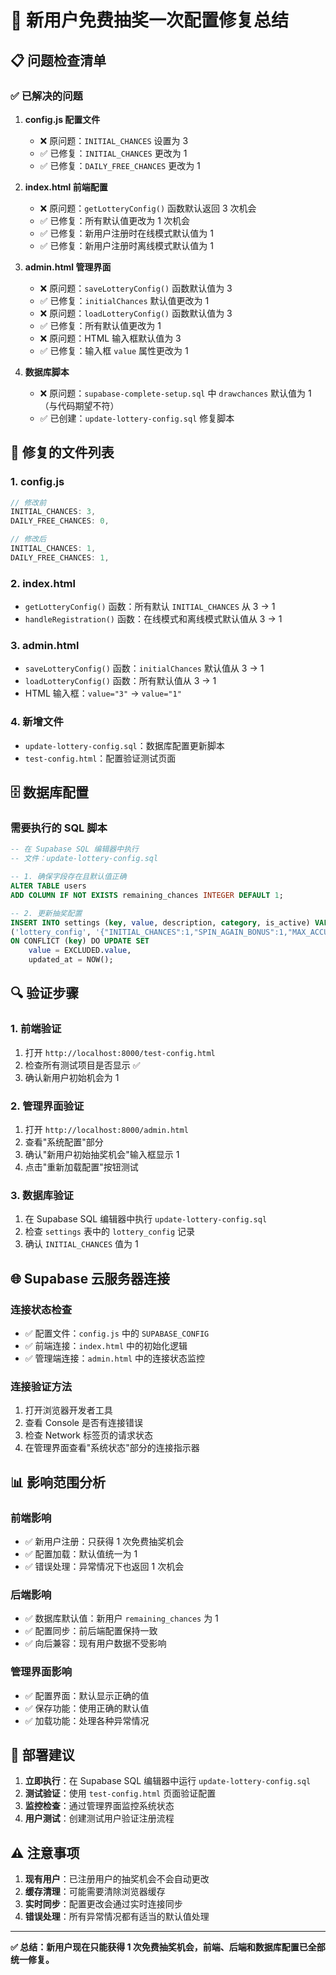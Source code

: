 # 🎯 新用户免费抽奖一次配置修复总结

## 📋 问题检查清单

### ✅ 已解决的问题

1. **config.js 配置文件**
   - ❌ 原问题：`INITIAL_CHANCES` 设置为 3
   - ✅ 已修复：`INITIAL_CHANCES` 更改为 1
   - ✅ 已修复：`DAILY_FREE_CHANCES` 更改为 1

2. **index.html 前端配置**
   - ❌ 原问题：`getLotteryConfig()` 函数默认返回 3 次机会
   - ✅ 已修复：所有默认值更改为 1 次机会
   - ✅ 已修复：新用户注册时在线模式默认值为 1
   - ✅ 已修复：新用户注册时离线模式默认值为 1

3. **admin.html 管理界面**
   - ❌ 原问题：`saveLotteryConfig()` 函数默认值为 3
   - ✅ 已修复：`initialChances` 默认值更改为 1
   - ❌ 原问题：`loadLotteryConfig()` 函数默认值为 3
   - ✅ 已修复：所有默认值更改为 1
   - ❌ 原问题：HTML 输入框默认值为 3
   - ✅ 已修复：输入框 `value` 属性更改为 1

4. **数据库脚本**
   - ❌ 原问题：`supabase-complete-setup.sql` 中 `drawchances` 默认值为 1（与代码期望不符）
   - ✅ 已创建：`update-lottery-config.sql` 修复脚本

## 🔧 修复的文件列表

### 1. config.js
```javascript
// 修改前
INITIAL_CHANCES: 3,
DAILY_FREE_CHANCES: 0,

// 修改后
INITIAL_CHANCES: 1,
DAILY_FREE_CHANCES: 1,
```

### 2. index.html
- `getLotteryConfig()` 函数：所有默认 `INITIAL_CHANCES` 从 3 → 1
- `handleRegistration()` 函数：在线模式和离线模式默认值从 3 → 1

### 3. admin.html
- `saveLotteryConfig()` 函数：`initialChances` 默认值从 3 → 1
- `loadLotteryConfig()` 函数：所有默认值从 3 → 1
- HTML 输入框：`value="3"` → `value="1"`

### 4. 新增文件
- `update-lottery-config.sql`：数据库配置更新脚本
- `test-config.html`：配置验证测试页面

## 🗄️ 数据库配置

### 需要执行的 SQL 脚本
```sql
-- 在 Supabase SQL 编辑器中执行
-- 文件：update-lottery-config.sql

-- 1. 确保字段存在且默认值正确
ALTER TABLE users 
ADD COLUMN IF NOT EXISTS remaining_chances INTEGER DEFAULT 1;

-- 2. 更新抽奖配置
INSERT INTO settings (key, value, description, category, is_active) VALUES
('lottery_config', '{"INITIAL_CHANCES":1,"SPIN_AGAIN_BONUS":1,"MAX_ACCUMULATED_CHANCES":10,"DAILY_FREE_CHANCES":1,"ENABLE_DAILY_FREE":false,"ALLOW_ADMIN_ADD_CHANCES":true}', '抽奖机会配置', 'game', true)
ON CONFLICT (key) DO UPDATE SET
    value = EXCLUDED.value,
    updated_at = NOW();
```

## 🔍 验证步骤

### 1. 前端验证
1. 打开 `http://localhost:8000/test-config.html`
2. 检查所有测试项目是否显示 ✅
3. 确认新用户初始机会为 1

### 2. 管理界面验证
1. 打开 `http://localhost:8000/admin.html`
2. 查看"系统配置"部分
3. 确认"新用户初始抽奖机会"输入框显示 1
4. 点击"重新加载配置"按钮测试

### 3. 数据库验证
1. 在 Supabase SQL 编辑器中执行 `update-lottery-config.sql`
2. 检查 `settings` 表中的 `lottery_config` 记录
3. 确认 `INITIAL_CHANCES` 值为 1

## 🌐 Supabase 云服务器连接

### 连接状态检查
- ✅ 配置文件：`config.js` 中的 `SUPABASE_CONFIG`
- ✅ 前端连接：`index.html` 中的初始化逻辑
- ✅ 管理端连接：`admin.html` 中的连接状态监控

### 连接验证方法
1. 打开浏览器开发者工具
2. 查看 Console 是否有连接错误
3. 检查 Network 标签页的请求状态
4. 在管理界面查看"系统状态"部分的连接指示器

## 📊 影响范围分析

### 前端影响
- ✅ 新用户注册：只获得 1 次免费抽奖机会
- ✅ 配置加载：默认值统一为 1
- ✅ 错误处理：异常情况下也返回 1 次机会

### 后端影响
- ✅ 数据库默认值：新用户 `remaining_chances` 为 1
- ✅ 配置同步：前后端配置保持一致
- ✅ 向后兼容：现有用户数据不受影响

### 管理界面影响
- ✅ 配置界面：默认显示正确的值
- ✅ 保存功能：使用正确的默认值
- ✅ 加载功能：处理各种异常情况

## 🚀 部署建议

1. **立即执行**：在 Supabase SQL 编辑器中运行 `update-lottery-config.sql`
2. **测试验证**：使用 `test-config.html` 页面验证配置
3. **监控检查**：通过管理界面监控系统状态
4. **用户测试**：创建测试用户验证注册流程

## ⚠️ 注意事项

1. **现有用户**：已注册用户的抽奖机会不会自动更改
2. **缓存清理**：可能需要清除浏览器缓存
3. **实时同步**：配置更改会通过实时连接同步
4. **错误处理**：所有异常情况都有适当的默认值处理

---

**✅ 总结：新用户现在只能获得 1 次免费抽奖机会，前端、后端和数据库配置已全部统一修复。**